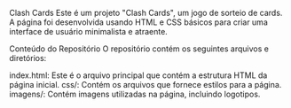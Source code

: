 Clash Cards 
Este é um projeto "Clash Cards", um jogo de sorteio de cards. A página foi desenvolvida usando HTML e CSS básicos para criar uma interface de usuário minimalista e atraente.

Conteúdo do Repositório
O repositório contém os seguintes arquivos e diretórios:

index.html: Este é o arquivo principal que contém a estrutura HTML da página inicial.
css/: Contém os arquivos que fornece estilos para a página.
imagens/: Contém imagens utilizadas na página, incluindo logotipos.
